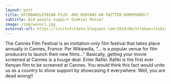 ```yaml
---
layout: post
title: KFCBBANSLESBIAN FILM. ARE KENYANS ON TWITTER HOMOPHOBIC?
subtitle: Did people support Ezekiel Mutua?
image: /img/wanuri.jpg
external-url: https://incitefuldata.blogspot.com/2018/06/kfcbbanslesbianfilm-are-kenyans-on.html
---
```


The Cannes Film Festival is an invitation-only film festival that takes place annually in Cannes, France. Per Wikipedia, “… is a popular venue for film producers to launch their new films…” Basically, getting your movie screened at Cannes is a huuge deal.
Enter Rafiki. Rafiki is the first ever Kenyan film to be screened at Cannes. You would think this fact would unite us as a country to show support by showcasing it everywhere. Well, you are dead wrong!!